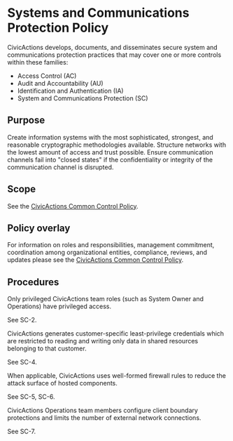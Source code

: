 # Systems and Communications Protection Policy

CivicActions develops, documents, and disseminates secure system and communications
protection practices that may cover one or more controls within these families:

* Access Control (AC)
* Audit and Accountability (AU)
* Identification and Authentication (IA)
* System and Communications Protection (SC)

## Purpose

Create information systems with the most sophisticated, strongest, and reasonable
cryptographic methodologies available. Structure networks with the lowest amount of access
and trust possible. Ensure communication channels fail into "closed states" if the
confidentiality or integrity of the communication channel is disrupted.

## Scope

See the [CivicActions Common Control Policy](CivicActions-Common-Control-Policy.md).

## Policy overlay

For information on roles and responsibilities, management commitment, coordination among
organizational entities, compliance, reviews, and updates please see the
[CivicActions Common Control Policy](CivicActions-Common-Control-Policy.md).

## Procedures

Only privileged CivicActions team roles (such as System Owner and Operations) have privileged access.

See SC-2.

CivicActions generates customer-specific least-privilege credentials which are restricted
to reading and writing only data in shared resources belonging to that customer.

See SC-4.

When applicable, CivicActions uses well-formed firewall rules to reduce the attack surface
of hosted components.

See SC-5, SC-6.

CivicActions Operations team members configure client boundary protections and limits the
number of external network connections.

See SC-7.
